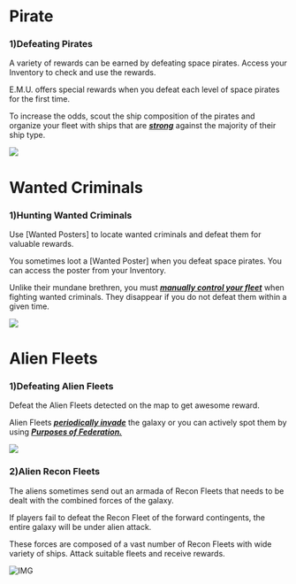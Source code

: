 # Pirate

### 1)Defeating Pirates

 A variety of rewards can be earned by defeating space pirates. Access your Inventory to check and use the rewards.

E.M.U. offers special rewards when you defeat each level of space pirates for the first time.

To increase the odds, scout the ship composition of the pirates and organize your fleet with ships that are [***<u>strong</u>***](201normalship.md) against the majority of their ship type.

![](https://s3.ap-northeast-2.amazonaws.com/an2img/guide/502_001Pirate.PNG)







# Wanted Criminals

### 1)Hunting Wanted Criminals

 Use [Wanted Posters] to locate wanted criminals and defeat them for valuable rewards.

You sometimes loot a [Wanted Poster] when you defeat space pirates. You can access the poster from your Inventory.

Unlike their mundane brethren, you must [***<u>manually control your fleet</u>***](503fleetbattle.md) when fighting wanted criminals. They disappear if you do not defeat them within a given time.

![](https://s3.ap-northeast-2.amazonaws.com/an2img/guide/502_002Bounty.PNG)







# Alien Fleets

### 1)Defeating Alien Fleets

 Defeat the Alien Fleets detected on the map to get awesome reward.

Alien Fleets  [***<u>periodically invade</u>***](eng/701regularevent#Alien-Invasion-Event) the galaxy or you can actively spot them by using [***<u>Purposes of Federation.</u>***](eng/604fedastronest#Scan-Alien-Fleets)

![](https://s3.ap-northeast-2.amazonaws.com/an2img/guide/502_003Alien.PNG)



### 2)Alien Recon Fleets

 The aliens sometimes send out an armada of Recon Fleets that needs to be dealt with the combined forces of the galaxy.

If players fail to defeat the Recon Fleet of the forward contingents, the entire galaxy will be under alien attack.

These forces are composed of a vast number of Recon Fleets with wide variety of ships. Attack suitable fleets and receive rewards.

![IMG]()